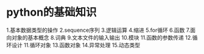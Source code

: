 # python的基础知识
1.基本数据类型的操作
2.sequence序列
3.逻辑运算
4.缩进
5.for循环
6.函数
7.面向对象的基本概念
8.词典
9.文本文件的输入输出
10.模块
11.函数的参数传递
12.循环设计
11.循环对象
13.函数对象
14.异常处理
15.动态类型
